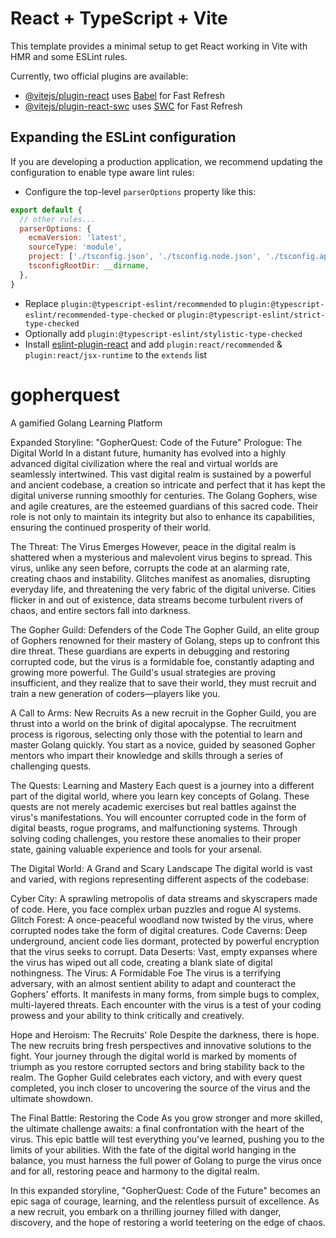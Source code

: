 # React + TypeScript + Vite

This template provides a minimal setup to get React working in Vite with HMR and some ESLint rules.

Currently, two official plugins are available:

- [@vitejs/plugin-react](https://github.com/vitejs/vite-plugin-react/blob/main/packages/plugin-react/README.md) uses [Babel](https://babeljs.io/) for Fast Refresh
- [@vitejs/plugin-react-swc](https://github.com/vitejs/vite-plugin-react-swc) uses [SWC](https://swc.rs/) for Fast Refresh

## Expanding the ESLint configuration

If you are developing a production application, we recommend updating the configuration to enable type aware lint rules:

- Configure the top-level `parserOptions` property like this:

```js
export default {
  // other rules...
  parserOptions: {
    ecmaVersion: 'latest',
    sourceType: 'module',
    project: ['./tsconfig.json', './tsconfig.node.json', './tsconfig.app.json'],
    tsconfigRootDir: __dirname,
  },
}
```

- Replace `plugin:@typescript-eslint/recommended` to `plugin:@typescript-eslint/recommended-type-checked` or `plugin:@typescript-eslint/strict-type-checked`
- Optionally add `plugin:@typescript-eslint/stylistic-type-checked`
- Install [eslint-plugin-react](https://github.com/jsx-eslint/eslint-plugin-react) and add `plugin:react/recommended` & `plugin:react/jsx-runtime` to the `extends` list


# gopherquest
A gamified Golang Learning Platform


Expanded Storyline: "GopherQuest: Code of the Future"
Prologue: The Digital World
In a distant future, humanity has evolved into a highly advanced digital civilization where the real and virtual worlds are seamlessly intertwined. This vast digital realm is sustained by a powerful and ancient codebase, a creation so intricate and perfect that it has kept the digital universe running smoothly for centuries. The Golang Gophers, wise and agile creatures, are the esteemed guardians of this sacred code. Their role is not only to maintain its integrity but also to enhance its capabilities, ensuring the continued prosperity of their world.

The Threat: The Virus Emerges
However, peace in the digital realm is shattered when a mysterious and malevolent virus begins to spread. This virus, unlike any seen before, corrupts the code at an alarming rate, creating chaos and instability. Glitches manifest as anomalies, disrupting everyday life, and threatening the very fabric of the digital universe. Cities flicker in and out of existence, data streams become turbulent rivers of chaos, and entire sectors fall into darkness.

The Gopher Guild: Defenders of the Code
The Gopher Guild, an elite group of Gophers renowned for their mastery of Golang, steps up to confront this dire threat. These guardians are experts in debugging and restoring corrupted code, but the virus is a formidable foe, constantly adapting and growing more powerful. The Guild's usual strategies are proving insufficient, and they realize that to save their world, they must recruit and train a new generation of coders—players like you.

A Call to Arms: New Recruits
As a new recruit in the Gopher Guild, you are thrust into a world on the brink of digital apocalypse. The recruitment process is rigorous, selecting only those with the potential to learn and master Golang quickly. You start as a novice, guided by seasoned Gopher mentors who impart their knowledge and skills through a series of challenging quests.

The Quests: Learning and Mastery
Each quest is a journey into a different part of the digital world, where you learn key concepts of Golang. These quests are not merely academic exercises but real battles against the virus's manifestations. You will encounter corrupted code in the form of digital beasts, rogue programs, and malfunctioning systems. Through solving coding challenges, you restore these anomalies to their proper state, gaining valuable experience and tools for your arsenal.

The Digital World: A Grand and Scary Landscape
The digital world is vast and varied, with regions representing different aspects of the codebase:

Cyber City: A sprawling metropolis of data streams and skyscrapers made of code. Here, you face complex urban puzzles and rogue AI systems.
Glitch Forest: A once-peaceful woodland now twisted by the virus, where corrupted nodes take the form of digital creatures.
Code Caverns: Deep underground, ancient code lies dormant, protected by powerful encryption that the virus seeks to corrupt.
Data Deserts: Vast, empty expanses where the virus has wiped out all code, creating a blank slate of digital nothingness.
The Virus: A Formidable Foe
The virus is a terrifying adversary, with an almost sentient ability to adapt and counteract the Gophers' efforts. It manifests in many forms, from simple bugs to complex, multi-layered threats. Each encounter with the virus is a test of your coding prowess and your ability to think critically and creatively.

Hope and Heroism: The Recruits' Role
Despite the darkness, there is hope. The new recruits bring fresh perspectives and innovative solutions to the fight. Your journey through the digital world is marked by moments of triumph as you restore corrupted sectors and bring stability back to the realm. The Gopher Guild celebrates each victory, and with every quest completed, you inch closer to uncovering the source of the virus and the ultimate showdown.

The Final Battle: Restoring the Code
As you grow stronger and more skilled, the ultimate challenge awaits: a final confrontation with the heart of the virus. This epic battle will test everything you've learned, pushing you to the limits of your abilities. With the fate of the digital world hanging in the balance, you must harness the full power of Golang to purge the virus once and for all, restoring peace and harmony to the digital realm.

In this expanded storyline, "GopherQuest: Code of the Future" becomes an epic saga of courage, learning, and the relentless pursuit of excellence. As a new recruit, you embark on a thrilling journey filled with danger, discovery, and the hope of restoring a world teetering on the edge of chaos.